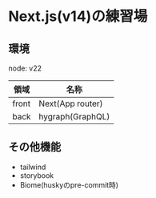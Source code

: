 # Next.js(v14)の練習場

## 環境
node: v22

| 領域  | 名称              | 
| ----- | ----------------- | 
| front |  Next(App router) | 
| back  | hygraph(GraphQL)  | 

## その他機能
- tailwind
- storybook
- Biome(huskyのpre-commit時)

